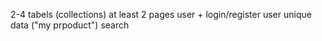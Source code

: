2-4 tabels (collections)
at least 2 pages
user + login/register
user unique data ("my prpoduct")
search